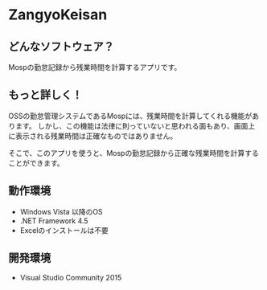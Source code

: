 # ZangyoKeisan
## どんなソフトウェア？

Mospの勤怠記録から残業時間を計算するアプリです。

## もっと詳しく！

OSSの勤怠管理システムであるMospには、残業時間を計算してくれる機能があります。
しかし、この機能は法律に則っていないと思われる面もあり、画面上に表示される残業時間は正確なものではありません。

そこで、このアプリを使うと、Mospの勤怠記録から正確な残業時間を計算することができます。

## 動作環境
 - Windows Vista 以降のOS
 - .NET Framework 4.5
 - Excelのインストールは不要

## 開発環境
 - Visual Studio Community 2015
